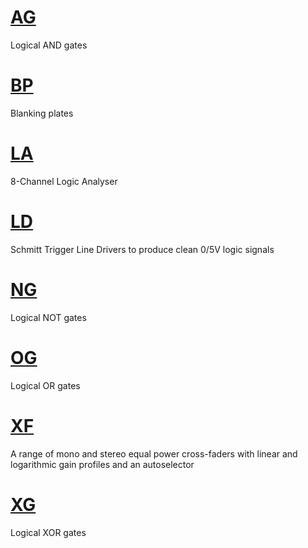 # [AG](https://github.com/david-c14/SubmarineFree/blob/master/manual/AG.md)
Logical AND gates

# [BP](https://github.com/david-c14/SubmarineFree/blob/master/manual/BP.md)
Blanking plates

# [LA](https://github.com/david-c14/SubmarineFree/blob/master/manual/LA.md)
8-Channel Logic Analyser

# [LD](https://github.com/david-c14/SubmarineFree/blob/master/manual/LD.md)
Schmitt Trigger Line Drivers to produce clean 0/5V logic signals

# [NG](https://github.com/david-c14/SubmarineFree/blob/master/manual/NG.md)
Logical NOT gates

# [OG](https://github.com/david-c14/SubmarineFree/blob/master/manual/OG.md)
Logical OR gates

# [XF](https://github.com/david-c14/SubmarineFree/blob/master/manual/XF.md)
A range of mono and stereo equal power cross-faders with linear and logarithmic gain profiles and an autoselector

# [XG](https://github.com/david-c14/SubmarineFree/blob/master/manual/XG.md)
Logical XOR gates


